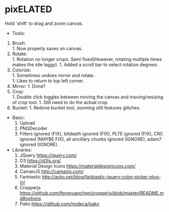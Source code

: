 # pixELATED

Hold 'shift' to drag and zoom canvas.

*  Tools:  
  1. Brush:  
    1. Now properly saves on canvas.  
  1. Rotate:  
    1. Rotation no longer crops. Semi fixed(However, rotating multiple times makes the site laggy). 
    1. Added a scroll bar to select rotation degrees.
  1. Colorize:  
    1. Sometimes undoes mirror and rotate.  
    1. Likes to return to top left corner.  
  1. Mirror:
    1. Done?
  1. Crop:  
    1. Double click toggles between moving the canvas and moving/resizing of crop tool.
    1. Still need to do the actual crop.
  1. Bucket:
    1. Redone bucket tool, zooming still features glitches.
* Basic:
  1. Upload
  1. PNGDecoder
    1. Filters ignored (FIX), bitdepth ignored (FIX), PLTE ignored (FIX), CRC ignored (MAYBE FIX), all ancillary chunks ignored (IGNORE), adam7 ignored (IGNORE).
* Libraries:
  1. JQuery https://jquery.com/  
  1. D3 https://d3js.org/  
  1. Material Design Icons https://materialdesignicons.com/
  1. CamanJS http://camanjs.com/  
  1. Farbtastic http://acko.net/blog/farbtastic-jquery-color-picker-plug-in/
  1. Cropperjs https://github.com/fengyuanchen/cropperjs/blob/master/README.md#options
  1. Pako https://github.com/nodeca/pako

